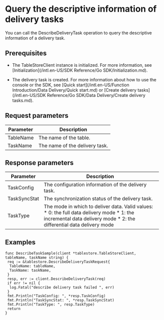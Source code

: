 Query the descriptive information of delivery tasks 
========================================================================

You can call the DescribeDeliveryTask operation to query the descriptive information of a delivery task.

Prerequisites 
----------------------------------

* The TableStoreClient instance is initialized. For more information, see [Initialization](/intl.en-US/SDK Reference/Go SDK/Initialization.md).

  

* The delivery task is created. For more information about how to use the console or the SDK, see [Quick start](/intl.en-US/Function Introduction/Data Delivery/Quick start.md) or [Create delivery tasks](/intl.en-US/SDK Reference/Go SDK/Data Delivery/Create delivery tasks.md).

  




Request parameters 
---------------------------------------



| Parameter |          Description           |
|-----------|--------------------------------|
| TableName | The name of the table.         |
| TaskName  | The name of the delivery task. |



Response parameters 
----------------------------------------



|  Parameter   |                                                                                                                                                  Description                                                                                                                                                  |
|--------------|---------------------------------------------------------------------------------------------------------------------------------------------------------------------------------------------------------------------------------------------------------------------------------------------------------------|
| TaskConfig   | The configuration information of the delivery task.                                                                                                                                                                                                                                                           |
| TaskSyncStat | The synchronization status of the delivery task.                                                                                                                                                                                                                                                              |
| TaskType     | The mode in which to deliver data. Valid values: * 0: the full data delivery mode   * 1: the incremental data delivery mode   * 2: the differential data delivery mode    |



Examples 
-----------------------------

    func DescribeTaskSample(client *tablestore.TableStoreClient, tableName, taskName string) {
     req := &tablestore.DescribeDeliveryTaskRequest{
      TableName: tableName,
      TaskName: taskName,
     }
     resp, err := client.DescribeDeliveryTask(req)
     if err != nil {
      log.Fatal("describe delivery task failed ", err)
     }
     fmt.Println("TaskConfig: ", *resp.TaskConfig)
     fmt.Println("TaskSyncStat: ", *resp.TaskSyncStat)
     fmt.Println("TaskType: ", resp.TaskType)
     return
    }







